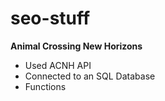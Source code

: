 # seo-stuff

**Animal Crossing New Horizons**

* Used ACNH API
* Connected to an SQL Database
* Functions
